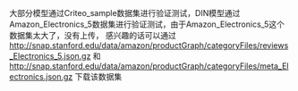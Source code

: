 大部分模型通过Criteo_sample数据集进行验证测试，DIN模型通过Amazon_Electronics_5数据集进行验证测试，由于Amazon_Electronics_5这个数据集太大了，没有上传，
感兴趣的话可以通过
http://snap.stanford.edu/data/amazon/productGraph/categoryFiles/reviews_Electronics_5.json.gz
和 
http://snap.stanford.edu/data/amazon/productGraph/categoryFiles/meta_Electronics.json.gz
下载该数据集 
